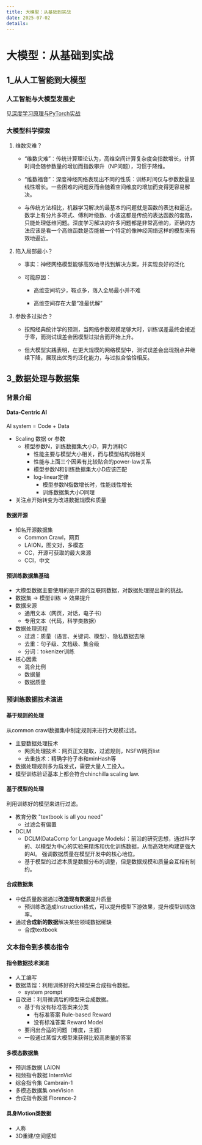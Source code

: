 ```yaml
---
title: 大模型：从基础到实战
date: 2025-07-02
details: 
---
```


# 大模型：从基础到实战

## 1_从人工智能到大模型

### 人工智能与大模型发展史

见[深度学习原理与PyTorch实战](https://ceciliaguo331.github.io/docs/content/note/%E5%A4%A7%E6%A8%A1%E5%9E%8B%EF%BC%9A%E4%BB%8E%E5%9F%BA%E7%A1%80%E5%88%B0%E5%AE%9E%E6%88%98/%E6%B7%B1%E5%BA%A6%E5%AD%A6%E4%B9%A0%E5%8E%9F%E7%90%86%E4%B8%8EPyTorch%E5%AE%9E%E6%88%98.html)

### 大模型科学探索

1. 维数灾难？

    - “维数灾难”：传统计算理论认为，高维空间计算复杂度会指数增长，计算时间会随参数量的增加而指数攀升（NP问题），习惯于降维。

    - “维数福音”：深度神经网络表现出不同的性质：训练时间仅与参数数量呈线性增长。一些困难的问题反而会随着空间维度的增加而变得更容易解决。

    - 与传统方法相比，机器学习解决的最基本的问题就是函数的表达和逼近。数学上有分片多项式、傅利叶级数、小波这都是传统的表达函数的套路，只能处理低维问题。深度学习解决的许多问题都是非常高维的，正确的方法应该是看一个高维函数是否能被一个特定的像神经网络这样的模型来有效地逼近。

2. 陷入局部最小？

    - 事实：神经网络模型能够高效地寻找到解决方案，并实现良好的泛化

    - 可能原因：

        - 高维空间坑少，鞍点多，落入全局最小并不难

        - 高维空间存在大量“准最优解”

3. 参数多过拟合？

    - 按照经典统计学的预测，当网络参数规模足够大时，训练误差最终会接近于零，而测试误差会因模型过拟合而开始上升。

    - 但大模型实践表明，在更大规模的网络模型中，测试误差会出现拐点并继续下降，展现出优秀的泛化能力，与过拟合恰恰相反。

## 3_数据处理与数据集
### 背景介绍
#### Data-Centric AI
AI system = Code + Data
- Scaling 数据 or 参数
    - 模型参数N，训练数据集大小D，算力消耗C
        - 性能主要与模型大小相关，而与模型结构弱相关
        - 性能与上面三个因素有比较贴合的power-law关系
        - 模型参数N和训练数据集大小D应该匹配
        - log-linear定律
            - 模型参数N指数增长时，性能线性增长
            - 训练数据集大小D同理
- 关注点开始转变为改进数据规模和质量
#### 数据开源
- 知名开源数据集
    - Common Crawl，网页
    - LAION，图文对，多模态
    - CC，开源可获取的最大来源
    - CCI，中文
#### 预训练数据集基础
- 大模型数据主要使用的是开源的互联网数据，对数据处理提出新的挑战。
- 数据集 -> 模型训练 -> 效果提升
- 数据来源
    - 通用文本（网页，对话，电子书）
    - 专用文本（代码，科学类数据）
- 数据处理流程
    - 过滤：质量（语言、关键词、模型）、隐私数据去除
    - 去重：句子级、文档级、集合级
    - 分词：tokenizer训练
- 核心因素
    - 混合比例
    - 数据量
    - 数据质量
### 预训练数据技术演进
#### 基于规则的处理
从common crawl数据集中制定规则来进行大规模过滤。
- 主要数据处理技术
    - 网页处理技术：网页正文提取，过滤规则，NSFW网页list
    - 去重技术：精确字符子串和minHash等
- 数据处理规则多为启发式，需要大量人工投入。
- 模型训练验证基本上都会符合chinchilla scaling law.
#### 基于模型的处理
利用训练好的模型来进行过滤。
- 教育分数 "textbook is all you need"
    - 过滤会有偏置
- DCLM
    - DCLM(DataComp for Language Models)：前沿的研究思想，通过科学的、以模型为中心的实验来精炼和优化训练数据，从而高效地构建更强大的AI。 强调数据质量在模型开发中的核心地位。
    - 基于模型的过滤本质是数据分布的调整，但是数据规模和质量会互相有制约。
#### 合成数据集
- 中低质量数据通过**改造现有数据**提升质量
    - 预训练改造成Instruction格式，可以提升模型下游效果，提升模型训练效率。
- 通过**合成新的数据**解决某些领域数据稀缺
    - 合成textbook
### 文本指令到多模态指令
#### 指令数据技术演进
- 人工编写
- 数据蒸馏：利用训练好的大模型来合成指令数据。
    - system prompt
- 自改进：利用微调后的模型来合成数据。
    - 基于有没有标准答案来分类
        - 有标准答案 Rule-based Reward
        - 没有标准答案 Reward Model
    - 要问出合适的问题（难度，主题）
    - 一般通过蒸馏大模型来获得比较高质量的答案
#### 多模态数据集
- 预训练数据 LAION
- 视频指令数据 InternVid
- 综合指令集 Cambrain-1
- 多模态数据集 oneVision
- 合成指令数据 Florence-2
#### 具身Motion类数据
- 人称
- 3D重建/空间感知